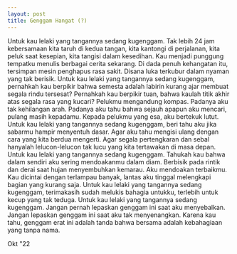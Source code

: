 ```yaml
---
layout: post
title: Genggam Hangat (?)
---
```


Untuk kau lelaki yang tangannya sedang kugenggam. Tak lebih 24 jam kebersamaan kita taruh di kedua tangan, kita kantongi di perjalanan, kita peluk saat kesepian, kita tangisi dalam kesedihan. Kau menjadi punggung tempatku menulis berbagai cerita sekarang. Di dada penuh kehangatan itu, tersimpan mesin penghapus rasa sakit. Disana luka terkubur dalam nyaman yang tak berisik. Untuk kau lelaki yang tangannya sedang kugenggam, pernahkah kau berpikir bahwa semesta adalah labirin kurang ajar membuat segala rindu tersesat? Pernahkah kau berpikir tuan, bahwa kaulah titik akhir atas segala rasa yang kucari? Pelukmu mengandung kompas. Padanya aku tak kehilangan arah. Padanya aku tahu bahwa sejauh apapun aku mencari, pulang masih kepadamu. Kepada pelukmu yang esa, aku bertekuk lutut. Untuk kau lelaki yang tangannya sedang kugenggam, beri tahu aku jika sabarmu hampir menyentuh dasar. Agar aku tahu mengisi ulang dengan cara yang kita berdua mengerti. Agar segala pertengkaran dan sebal hanyalah lelucon-lelucon tak lucu yang kita tertawakan di masa depan. Untuk kau lelaki yang tangannya sedang kugenggam. Tahukah kau bahwa dalam sendiri aku sering mendoakanmu dalam diam. Berbisik pada rintik dan derai saat hujan menyembuhkan kemarau. Aku mendoakan terbaikmu. Kau dicintai dengan terlampau banyak, lantas aku tinggal melengkapi bagian yang kurang saja. Untuk kau lelaki yang tangannya sedang kugenggam, terimakasih sudah melukis bahagia untukku, terlebih untuk kecup yang tak teduga. Untuk kau lelaki yang tangannya sedang kugenggam. Jangan pernah lepaskan genggam ini saat aku menyebalkan. Jangan lepaskan genggam ini saat aku tak menyenangkan. Karena kau tahu, genggam erat ini adalah tanda bahwa bersama adalah kebahagiaan yang tanpa nama.

Okt "22